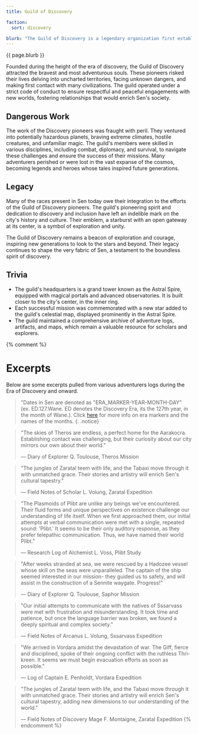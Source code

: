 ```yaml
---
title: Guild of Discovery

faction: 
  sort: discovery

blurb: "The Guild of Discovery is a legendary organization first established during the era of discovery, renowned for its daring explorers and groundbreaking missions. The guild's primary objective was to open more gateways to Sen by exploring the cosmos in search of new worlds with sentient life. Their efforts greatly expanded Sen's cultural and racial diversity, making the city the melting pot it is today."
---
```


{{ page.blurb }}

<!--more-->

Founded during the height of the era of discovery, the Guild of Discovery attracted the bravest and most adventurous souls. These pioneers risked their lives delving into uncharted territories, facing unknown dangers, and making first contact with many civilizations. The guild operated under a strict code of conduct to ensure respectful and peaceful engagements with new worlds, fostering relationships that would enrich Sen's society.

## Dangerous Work
The work of the Discovery pioneers was fraught with peril. They ventured into potentially hazardous planets, braving extreme climates, hostile creatures, and unfamiliar magic. The guild's members were skilled in various disciplines, including combat, diplomacy, and survival, to navigate these challenges and ensure the success of their missions. Many adventurers perished or were lost in the vast expanse of the cosmos, becoming legends and heroes whose tales inspired future generations.

## Legacy
Many of the races present in Sen today owe their integration to the efforts of the Guild of Discovery pioneers. The guild's pioneering spirit and dedication to discovery and inclusion have left an indelible mark on the city's history and culture. Their emblem, a starburst with an open gateway at its center, is a symbol of exploration and unity.

The Guild of Discovery remains a beacon of exploration and courage, inspiring new generations to look to the stars and beyond. Their legacy continues to shape the very fabric of Sen, a testament to the boundless spirit of discovery.

## Trivia

- The guild's headquarters is a grand tower known as the Astral Spire, equipped with magical portals and advanced observatories. It is built closer to the city's center, in the inner ring.
- Each successful mission was commemorated with a new star added to the guild's celestial map, displayed prominently in the Astral Spire.
- The guild maintained a comprehensive archive of adventure logs, artifacts, and maps, which remain a valuable resource for scholars and explorers.

{% comment %}
# Excerpts

Below are some excerpts pulled from various adventurers logs during the Era of Discovery and onward.

> "Dates in Sen are denoted as "ERA_MARKER-YEAR-MONTH-DAY" (ex. ED.127.Wane. ED denotes the Discovery Era, its the 127th year, in the month of Wane.). Click <a href="/sen/lore/calendar">here</a> for more info on era markers and the names of the months.
{: .notice}

> "The skies of Theros are endless, a perfect home for the Aarakocra. Establishing contact was challenging, but their curiosity about our city mirrors our own about their world."
>
> ― Diary of Explorer Q. Toulouse, Theros Mission

> "The jungles of Zaratal teem with life, and the Tabaxi move through it with unmatched grace. Their stories and artistry will enrich Sen's cultural tapestry."
>
> ― Field Notes of Scholar L. Volung, Zaratal Expedition

> "The Plasmoids of Plibt are unlike any beings we've encountered. Their fluid forms and unique perspectives on existence challenge our understanding of life itself. When we first approached them, our initial attempts at verbal communication were met with a single, repeated sound: 'Plibt.' It seems to be their only auditory response, as they prefer telepathic communication. Thus, we have named their world Plibt."
>
> — Research Log of Alchemist L. Voss, Plibt Study

> "After weeks stranded at sea, we were rescued by a Hadozee vessel whose skill on the seas were unparalleled. The captain of the ship seemed interested in our mission- they guided us to safety, and will assist in the construction of a Sennite waygate. Progress!"
>
> — Diary of Explorer Q. Toulouse, Saphor Mission

> "Our initial attempts to communicate with the natives of Sssarvass were met with frustration and misunderstanding. It took time and patience, but once the language barrier was broken, we found a deeply spiritual and complex society."
>
> — Field Notes of Arcanus L. Volung, Sssarvass Expedition

> "We arrived in Vordara amidst the devastation of war. The Giff, fierce and disciplined, spoke of their ongoing conflict with the ruthless Thri-kreen. It seems we must begin evacuation efforts as soon as possible."
>
> — Log of Captain E. Penholdt, Vordara Expedition

> "The jungles of Zaratal teem with life, and the Tabaxi move through it with unmatched grace. Their stories and artistry will enrich Sen's cultural tapestry, adding new dimensions to our understanding of the world."
>
> — Field Notes of Discovery Mage F. Montaigne, Zaratal Expedition
{% endcomment %}